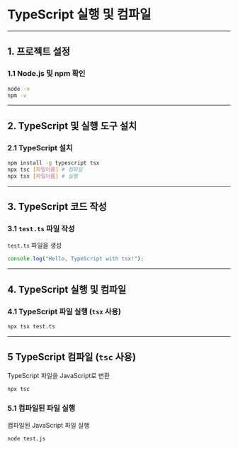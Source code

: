 # TypeScript 실행 및 컴파일

---

## 1. 프로젝트 설정

### 1.1 Node.js 및 npm 확인

```sh
node -v
npm -v
```

---

## 2. TypeScript 및 실행 도구 설치

### 2.1 TypeScript 설치

```sh
npm install -g typescript tsx
npx tsc [파일이름] # 컴파일
npx tsx [파일이름] # 실행
```

---

## 3. TypeScript 코드 작성

### 3.1 `test.ts` 파일 작성

`test.ts` 파일을 생성

```ts
console.log("Hello, TypeScript with tsx!");
```

---

## 4. TypeScript 실행 및 컴파일

### 4.1 TypeScript 파일 실행 (`tsx` 사용)

```sh
npx tsx test.ts
```

---

## 5 TypeScript 컴파일 (`tsc` 사용)

TypeScript 파일을 JavaScript로 변환

```sh
npx tsc
```

### 5.1 컴파일된 파일 실행

컴파일된 JavaScript 파일 실행

```sh
node test.js
```
